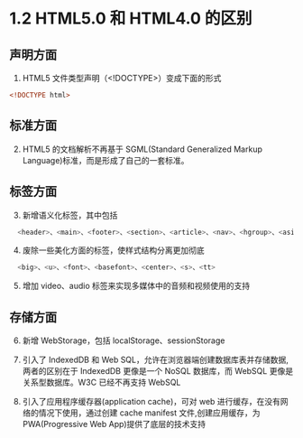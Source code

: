 # 1.2 HTML5.0 和 HTML4.0 的区别

## 声明方面

1. HTML5 文件类型声明（<!DOCTYPE>）变成下面的形式

```html
<!DOCTYPE html>
```

## 标准方面

2. HTML5 的文档解析不再基于 SGML(Standard Generalized Markup Language)标准，而是形成了自己的一套标准。

## 标签方面

3. 新增语义化标签，其中包括

```js
  <header>、<main>、<footer>、<section>、<article>、<nav>、<hgroup>、<aside>、<figure>
```

4. 废除一些美化方面的标签，使样式结构分离更加彻底

```js
  <big>、<u>、<font>、<basefont>、<center>、<s>、<tt>
```

5. 增加 video、audio 标签来实现多媒体中的音频和视频使用的支持

## 存储方面

6. 新增 WebStorage，包括 localStorage、sessionStorage

7. 引入了 IndexedDB 和 Web SQL，允许在浏览器端创建数据库表并存储数据, 两者的区别在于 IndexedDB 更像是一个 NoSQL 数据库，而 WebSQL 更像是关系型数据库。W3C 已经不再支持 WebSQL

8. 引入了应用程序缓存器(application cache)，可对 web 进行缓存，在没有网络的情况下使用，通过创建 cache manifest 文件,创建应用缓存，为 PWA(Progressive Web App)提供了底层的技术支持
